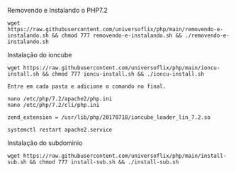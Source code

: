 Removendo e Instalando o PHP7.2

    wget https://raw.githubusercontent.com/universoflix/php/main/removendo-e-instalando.sh && chmod 777 removendo-e-instalando.sh && ./removendo-e-instalando.sh
    
Instalação do ioncube

    wget https://raw.githubusercontent.com/universoflix/php/main/ioncu-install.sh && chmod 777 ioncu-install.sh && ./ioncu-install.sh  
    
    Entre em cada pasta e adicione o comando no final.
    
    nano /etc/php/7.2/apache2/php.ini
    nano /etc/php/7.2/cli/php.ini

    zend_extension = /usr/lib/php/20170718/ioncube_loader_lin_7.2.so
    
    systemctl restart apache2.service
    
Instalação do subdominio
 
    wget https://raw.githubusercontent.com/universoflix/php/main/install-sub.sh && chmod 777 install-sub.sh && ./install-sub.sh
    
